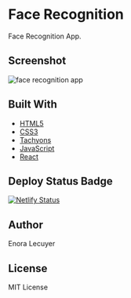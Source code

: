 # Face Recognition

Face Recognition App.

## Screenshot

![face recognition app](https://github.com/enoralecuyer/facerecognition/blob/public/facerecognition.png?raw=true)
## Built With

* [HTML5](https://en.wikipedia.org/wiki/HTML5)
* [CSS3](https://en.wikipedia.org/wiki/Cascading_Style_Sheets#CSS_3)
* [Tachyons](https://tachyons.io/)
* [JavaScript](https://en.wikipedia.org/wiki/JavaScript)
* [React](https://github.com/facebook/create-react-app)

## Deploy Status Badge

[![Netlify Status](https://api.netlify.com/api/v1/badges/64083dee-05d0-4978-9877-eeac022b071b/deploy-status)](https://app.netlify.com/sites/face-recognition-web/deploys)
## Author

Enora Lecuyer

## License

MIT License
